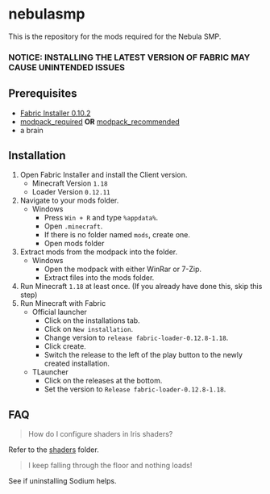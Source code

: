 # nebulasmp

This is the repository for the mods required for the Nebula SMP.

### NOTICE: INSTALLING THE LATEST VERSION OF FABRIC MAY CAUSE UNINTENDED ISSUES

## Prerequisites

- [Fabric Installer 0.10.2](https://maven.fabricmc.net/net/fabricmc/fabric-installer/0.10.2/fabric-installer-0.10.2.jar)
- [modpack_required](https://github.com/esolang/nebulasmp/releases/download/v1.0/modpack_required.rar) **OR** [modpack_recommended](https://github.com/esolang/nebulasmp/releases/download/v1.0/modpack_recommended.rar)
- a brain

## Installation

1. Open Fabric Installer and install the Client version. 
   - Minecraft Version `1.18`
   - Loader Version `0.12.11`
2. Navigate to your mods folder.
   - Windows
     - Press `Win + R` and type `%appdata%`.
     - Open `.minecraft`.
     - If there is no folder named `mods`, create one.
     - Open mods folder
3. Extract mods from the modpack into the folder.
   - Windows
     - Open the modpack with either WinRar or 7-Zip.
     - Extract files into the mods folder.
4. Run Minecraft `1.18` at least once. (If you already have done this, skip this step)
5. Run Minecraft with Fabric
   - Official launcher
     - Click on the installations tab.
     - Click on `New installation`.
     - Change version to `release fabric-loader-0.12.8-1.18`.
     - Click create.
     - Switch the release to the left of the play button to the newly created installation.
   - TLauncher
     - Click on the releases at the bottom.
     - Set the version to `Release fabric-loader-0.12.8-1.18`.

## FAQ

> How do I configure shaders in Iris shaders?

Refer to the [shaders](https://github.com/esolang/nebulasmp/tree/main/shaders) folder.

> I keep falling through the floor and nothing loads!

See if uninstalling Sodium helps.

